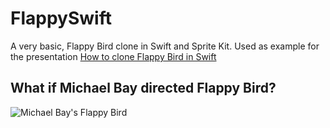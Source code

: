 FlappySwift
===============

A very basic, Flappy Bird clone in Swift and Sprite Kit.
Used as example for the presentation
[How to clone Flappy Bird in Swift](http://www.slideshare.net/giordano/how-to-clone-flappy-bird-in-swift)

## What if Michael Bay directed Flappy Bird?

![Michael Bay's Flappy Bird](https://github.com/gscalzo/FlappySwift/blob/master/flappybay.gif)
